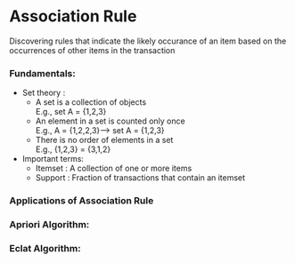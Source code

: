 # Association Rule  
Discovering rules that indicate the likely occurance of an item based on the occurrences of other items in the transaction  
### Fundamentals:  
- Set theory :  
    - A set is a collection of objects  
    E.g., set A = {1,2,3}  
    - An element in a set is counted only once  
    E.g., A = {1,2,2,3}--> set A = {1,2,3}  
    - There is no order of elements in a set  
    E.g., {1,2,3} = {3,1,2}  
- Important terms:  
    - Itemset : A collection of one or more items  
    - Support : Fraction of transactions that contain an itemset  
    
### Applications of Association Rule  
    
### Apriori Algorithm:  
  
### Eclat Algorithm:  